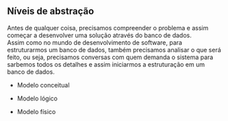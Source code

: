## Níveis de abstração
Antes de qualquer coisa, precisamos compreender o problema e assim começar a desenvolver uma solução através do banco de dados. </br>
Assim como no mundo de desenvolvimento de software, para estruturarmos um banco de dados, também precisamos analisar o que será feito, ou seja, precisamos conversas com quem demanda o sistema para sarbemos todos os detalhes e assim iniciarmos a estruturação em um banco de dados.
* Modelo conceitual


* Modelo lógico


* Modelo físico


